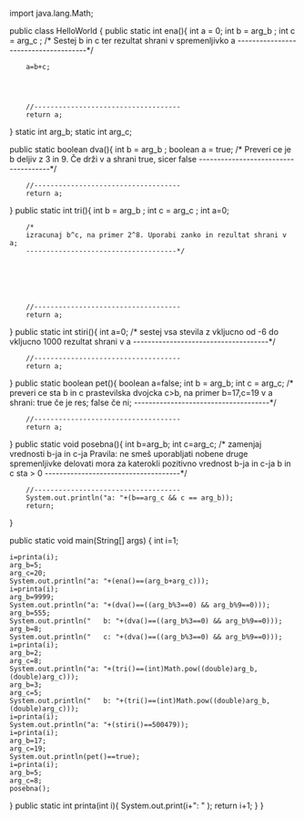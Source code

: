 
import java.lang.Math;

public class HelloWorld {
	public static int ena(){
		int a = 0;
		int b = arg_b ;
		int c = arg_c ;
		/* 
		Sestej b in c ter rezultat shrani v spremenljivko a	
		-------------------------------------*/
		
		a=b+c;

	  
	  
	  
		//------------------------------------
		return a;
  }
  static int arg_b;
  static int arg_c;
  
  public static boolean dva(){
		int b =  arg_b ;
		boolean a = true;
		/* 
		Preveri ce je b deljiv z 3 in 9.
		Če drži v a shrani true, sicer false
		-------------------------------------*/
	  
	  
	  
	  
	  
		//------------------------------------
		return a;
  }
  public static int tri(){
		int b = arg_b  ;
		int c = arg_c ;
		int a=0;
		
		/* 
		izracunaj b^c, na primer 2^8. Uporabi zanko in rezultat shrani v a;
		-------------------------------------*/
	  
	  
	  
	  
	  
	  
		//------------------------------------
		return a;
  }
  public static int stiri(){
		int a=0;
		/* 
		sestej vsa stevila z vkljucno od -6 do vkljucno 1000 
		rezultat shrani v a
		-------------------------------------*/
	  	
		
		
		
		
		
		
		
		//------------------------------------
		return a;
  }
  public static boolean pet(){
		boolean a=false;
		int b = arg_b;
		int c = arg_c;
		/* 
		preveri ce sta b in c prastevilska dvojcka
		c>b, na primer b=17,c=19
		v a shrani:
		true če je res;
		false če ni;
		-------------------------------------*/
	  
	  
	  
	  
	  
	 
	 
		//------------------------------------
		return a;
	  
  }
  public static void posebna(){
		int b=arg_b;
		int c=arg_c;
		/* 
		zamenjaj vrednosti b-ja in c-ja
		Pravila: ne smeš uporabljati nobene druge spremenljivke
				delovati mora za katerokli pozitivno vrednost b-ja in c-ja
				b in c sta > 0
		-------------------------------------*/
	  
	  	
		
		
		
		
	  
		//------------------------------------
		System.out.println("a: "+(b==arg_c && c == arg_b));
		return;
	  
  }
  
  
  
  public static void main(String[] args) {
    int i=1;
	
	i=printa(i);
	arg_b=5;
	arg_c=20;
	System.out.println("a: "+(ena()==(arg_b+arg_c)));
	i=printa(i);
	arg_b=9999;
	System.out.println("a: "+(dva()==((arg_b%3==0) && arg_b%9==0)));
	arg_b=555;
	System.out.println("   b: "+(dva()==((arg_b%3==0) && arg_b%9==0)));
	arg_b=8;
	System.out.println("   c: "+(dva()==((arg_b%3==0) && arg_b%9==0)));
	i=printa(i);
	arg_b=2;
	arg_c=8;
	System.out.println("a: "+(tri()==(int)Math.pow((double)arg_b,(double)arg_c)));
	arg_b=3;
	arg_c=5;
	System.out.println("   b: "+(tri()==(int)Math.pow((double)arg_b,(double)arg_c)));
	i=printa(i);
	System.out.println("a: "+(stiri()==500479));
	i=printa(i);
	arg_b=17;
	arg_c=19;
	System.out.println(pet()==true);
	i=printa(i);
	arg_b=5;
	arg_c=8;
	posebna();
	
	
  }
  public static int printa(int i){
	  System.out.print(i+": " );
	  return i+1;
  }
}
